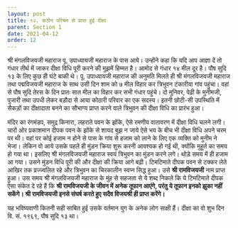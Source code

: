 ```yaml
---
layout: post
title: १२. कठीन परिश्रम से प्राप्त हुई दीक्षा
parent: Section 1
date: 2021-04-12
order: 12
---
```


श्री मंगलविजयजी महाराज पू. उपाध्यायजी महाराज के पास आये। उन्होंने कहा कि यदि आप आज्ञा दें तो गंधार तीर्थ में जाकर दीक्षा विधि पूरी करने की मुझमें हिम्मत है। आमोद से गंधार १४ मील दूर है। पौष सुदि १३ के लिए कुछ ही घंटे बाकी थे। पू. उपाध्यायजी महाराज की अनुमति मिलते ही श्री मंगलविजयजी महाराज तथा पद्मविजयजी महाराज के साथ उसी दिन शाम को ७ मील विहार कर त्रिभुवन टंकारीया गांव पहुंचा। वहां से पौष सुदि तेरस के दिन प्रातः सात मील का विहार कर सभी गंधार पहुंचे। दो मुनिवर, पेढ़ी के मुनीमजी, पुजारी तथा उपधी लेकर बड़ौदा से आया कोठारी परिवार का एक सदस्य। इतनी छोटी-सी उपस्थिति में सैकड़ों का दीक्षादाता बनने का सौभाग्य प्राप्त करने वाले त्रिभुवन की दीक्षा विधि का प्रारंभ हुआ।

मंदिर का रंगमंडप, समुद्र किनारा, लहराते पवन के झोंके, ऐसे रमणीय वातावरण में दीक्षा विधि चलने लगी। चारों ओर प्रकाशमान दीपक पवन के झोंके से शायद बुझ न जाये ऐसे भय के बीच भी दीक्षा विधि अपने चरम पर थी। वहां पर कोई हजाम न होने से पास के गांव से हजाम को लाने के लिए एक व्यक्ति को मुनीम ने भेजा। लेकिन वो आये उसके पहले ही मुंडन क्रिया शुरू करनी आवश्यक हो गई थी, क्योंकि मुहूर्त का समय हो गया था। इसलिए श्री मंगलविजयजी महाराज स्वयं त्रिभुवन का मुंडन करने लगे। थोड़े समय में ही हजाम आ गया। उसने मुंडन विधि पूरी की और दीक्षा की क्रिया आगे बढ़ी। टिमटिमाते दीपक पवन से टक्कर लेते आखिर तक प्रज्ज्वलित रहे और त्रिभुवन का चिरकालीन स्वप्न सिद्ध हुआ। उसे **श्री रामविजयजी** नाम प्राप्त हुआ। उस समय श्री मंगलविजयजी महाराज के मुंह से सहजता से ये शब्द निकले कि ये टिमटिमाते दीपक ऐसा संकेत दे रहे हैं कि **श्री रामविजयजी के जीवन में अनेक तूफान आएंगे, परंतु ये तूफान इनको झुका नहीं सकेंगे। श्री रामविजयजी इनसे संघर्ष करते हुए सदैव विजयश्री ही प्राप्त करेंगे।**

यह भविष्यवाणी कितनी सही साबित हुई उसके वर्तमान युग के अनेक लोग साक्षी हैं। दीक्षा का वो शुभ दिन वि. सं. १९६९, पौष सुदि १३ था।
